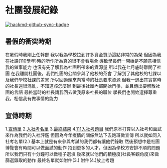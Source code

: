 # 社團發展紀錄

[![hackmd-github-sync-badge](https://hackmd.io/rylrHQgTRli7pBu4D4qjdw/badge)](https://hackmd.io/rylrHQgTRli7pBu4D4qjdw)

## 暑假的衝突時期
在暑假時我剛上任幹部
我以我為學校拉到許多資金贊助這點非常的為榮
但因為我在社課(110學年)時的所作所為真的很不會看場合
導致學長們一開始是不願意相信我的做事能力
也沒有先了解我為社團所帶來的資源量
所以我在七月底時離開了社團
在我離開社團後，我們社團的公關參與了他校的茶會
了解到了其他校的社課以及我們學校社課的差異
所以回過頭來向當時的社長要求資源
但我一退出其實當時的社長還很混亂，不知道該怎麼辦
到最後社團內部開始鬥爭，並且傳出要解散社團的言語
最終當時的社長請我回去做我原來社長的職位
學長們也開始選擇尊重我，相信我有做事情的能力

## 宣傳時期
1.[宣傳單](https://docs.google.com/document/d/1T62BzzEtHfeXhYh-T-I3lujsZm_YhZ7afmoF9MxzC1Y/edit?usp=sharing) 2.[入社考名單](https://docs.google.com/document/d/1bAhjdM1nPmNwQX82IzFVpymo58tTTd48yZsxlLe-GSg/edit?usp=sharing) 3.[最終結果](https://docs.google.com/document/d/1ITAQpVmBGu1J3w8WciBAICcQZc5IhMGpzYdtYofLmjs/edit?usp=sharing) 4.[111入社考題目](/JE7j4aeWTKi3VBl0ThGQGA)
我們原本打算以入社考和面試來作為我們的入社評鑑
但因為今年疫情的關係無法下去跑班做宣傳
所以就如同入社考名單(2.)
基本上就是有來參與考試的我們都有讓他們錄取
然後預想中是社團博覽會有時間可以做面試的動作
招到更多的人才，但因為學校方安排不順的問題
所以我們只有十分鐘可以做種子選填
後來就以他們的積極度(社長客觀角度)來做篩選錄取的動作
最終名單就如附件(3.)
附件(4.)放上考題

